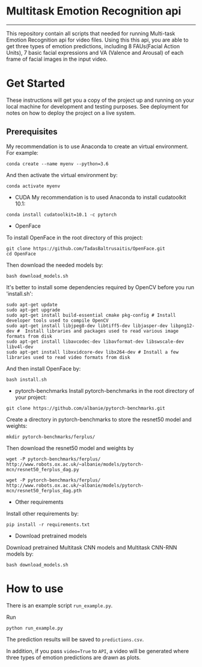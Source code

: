 # Multitask Emotion Recognition api
---
This repository contain all scripts that needed for running Multi-task Emotion Recognition api for video files. Using this this api, you are able to get three types of emotion predictions, including 8 FAUs(Facial Action Units), 7 basic facial expressions and VA (Valence and Arousal) of each frame of facial images in the input video.

# Get Started

These instructions will get you a copy of the project up and running on your local machine for development and testing purposes. See deployment for notes on how to deploy the project on a live system.

## Prerequisites
My recommendation is to use Anaconda to create an virtual environment. For example:
```
conda create --name myenv --python=3.6
```

And then activate the virtual environment by:
```
conda activate myenv
```

- CUDA
My recommendation is to used Anaconda to install cudatoolkit 10.1:
```
conda install cudatoolkit=10.1 -c pytorch 
```

- OpenFace

To install OpenFace in the root directory of this project:
```
git clone https://github.com/TadasBaltrusaitis/OpenFace.git
cd OpenFace
```
Then download the needed models by:
```
bash download_models.sh
```
It's better to install some dependencies required by OpenCV before you run 'install.sh':
```
sudo apt-get update
sudo apt-get upgrade
sudo apt-get install build-essential cmake pkg-config # Install developer tools used to compile OpenCV
sudo apt-get install libjpeg8-dev libtiff5-dev libjasper-dev libpng12-dev #  Install libraries and packages used to read various image formats from disk
sudo apt-get install libavcodec-dev libavformat-dev libswscale-dev libv4l-dev
sudo apt-get install libxvidcore-dev libx264-dev # Install a few libraries used to read video formats from disk
```
And then install OpenFace by:
```
bash install.sh
```

- pytorch-benchmarks
Install pytorch-benchmarks in the root directory of your project:
```
git clone https://github.com/albanie/pytorch-benchmarks.git
```
Create a directory in pytorch-benchmarks to store the resnet50 model and weights:
```
mkdir pytorch-benchmarks/ferplus/
```
Then download the resnet50 model and weights by
```
wget -P pytorch-benchmarks/ferplus/ http://www.robots.ox.ac.uk/~albanie/models/pytorch-mcn/resnet50_ferplus_dag.py

wget -P pytorch-benchmarks/ferplus/ http://www.robots.ox.ac.uk/~albanie/models/pytorch-mcn/resnet50_ferplus_dag.pth 
```

- Other requirements

Install other requirements by:
```
pip install -r requirements.txt
```

- Download pretrained models

Download pretrained Multitask CNN models and Multitask CNN-RNN models by:

```
bash download_models.sh
```

# How to use
There is an example script `run_example.py`.

Run 
```
python run_example.py
```
The prediction results will be saved to `predictions.csv`.  

In addition, if you pass `video=True` to `API`, a video will be generated where three types of emotion predictions are drawn as plots.
